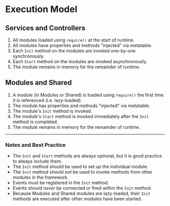 # Execution Model

## Services and Controllers
1. All modules loaded using `require()` at the start of runtime.
2. All modules have properties and methods "injected" via metatable.
3. Each `Init` method on the modules are invoked one-by-one synchronously.
4. Each `Start` method on the modules are invoked asynchronously.
5. The module remains in memory for the remainder of runtime.

## Modules and Shared
1. A module (in Modules or Shared) is loaded using `require()` the first time it is referenced (i.e. lazy-loaded).
2. The module has properties and methods "injected" via metatable.
3. The module's `Init` method is invoked.
4. The module's `Start` method is invoked immediately after the `Init` method is completed.
5. The module remains in memory for the remainder of runtime.

-----------------------------------------

### Notes and Best Practice

- The `Init` and `Start` methods are always optional, but it is good practice to always include them.
- The `Init` method should be used to set up the individual module.
- The `Init` method should _not_ be used to invoke methods from other modules in the framework.
- Events must be registered in the `Init` method.
- Events should _never_ be connected or fired within the `Init` method.
- Because Modules and Shared modules are lazy-loaded, their `Init` methods are executed after other modules have been started.